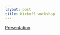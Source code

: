 ```yaml
---
layout: post
title: Kickoff workshop
---
```


[Presentation](https://drive.google.com/open?id=0B887Qh9ZJtRAdU5oS1J2QzVPZE0&authuser=0)
